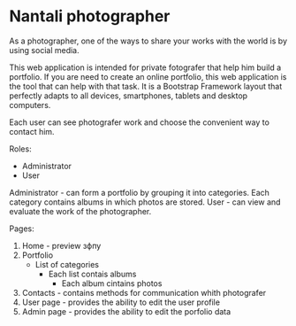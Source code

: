 # Nantali photographer

As a photographer, one of the ways to share your works with the world is by using social media. 

This web application is intended for private fotografer that help him build a portfolio. 
If you are need to create an online portfolio, this web application is the tool that can help with that task. 
It is a Bootstrap Framework layout that perfectly adapts to all devices, smartphones, tablets and desktop computers.

Each user can see photografer work and choose the convenient way to contact him.

Roles:
- Administrator
- User

Administrator - can form a portfolio by grouping it into categories. Each category contains albums in which photos are stored.
User - can view and evaluate the work of the photographer.

Pages:
1. Home - preview зфпу
2. Portfolio
   - List of categories
     - Each list contais albums
       - Each album cintains photos
3. Contacts - contains methods for communication whith photografer
4. User page - provides the ability to edit the user profile
5. Admin page - provides the ability to edit the porfolio data




